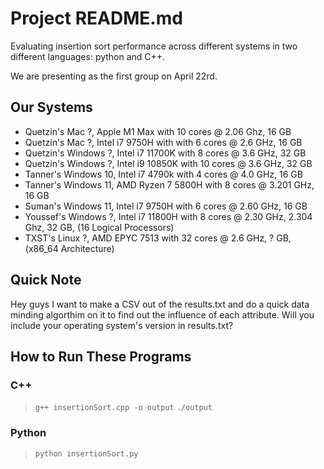 # Project README.md
Evaluating insertion sort performance across different systems in two different languages: python and C++.

We are presenting as the first group on April 22rd.


## Our Systems
- Quetzin's Mac ?, Apple M1 Max with 10 cores @ 2.06 Ghz, 16 GB
- Quetzin's Mac ?, Intel i7 9750H with with 6 cores @ 2.6 GHz, 16 GB
- Quetzin's Windows ?, Intel i7 11700K with 8 cores @ 3.6 GHz, 32 GB
- Quetzin's Windows ?, Intel i9 10850K with 10 cores @ 3.6 GHz, 32 GB
- Tanner's Windows 10, Intel i7 4790k with 4 cores @ 4.0 GHz, 16 GB
- Tanner's Windows 11, AMD Ryzen 7 5800H with 8 cores @ 3.201 GHz, 16 GB
- Suman's Windows 11, Intel i7 9750H with 6 cores @ 2.60 GHz, 16 GB
- Youssef's Windows ?, Intel i7 11800H with 8 cores @ 2.30 GHz, 2.304 Ghz, 32 GB, (16 Logical Processors)
- TXST's Linux ?, AMD EPYC 7513 with 32 cores @ 2.6 GHz, ? GB, (x86_64 Architecture)

## Quick Note
Hey guys I want to make a CSV out of the results.txt and do a quick data minding algorthim on it to find out the influence of each attribute. Will you include your operating system's version in results.txt?


## How to Run These Programs

### C++
> `g++ insertionSort.cpp -o output`
> `./output`

### Python
> `python insertionSort.py`
